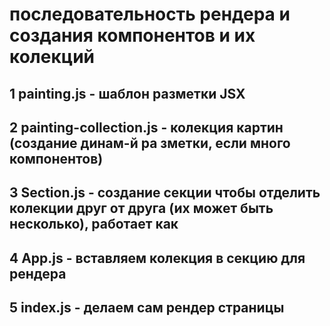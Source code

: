 # последовательность рендера и создания компонентов и их колекций

## 1 painting.js - шаблон разметки JSX

## 2 painting-collection.js - колекция картин (создание динам-й ра зметки, если много компонентов)

## 3 Section.js - создание секции чтобы отделить колекции друг от друга (их может быть несколько), работает как <div>

## 4 App.js - вставляем колекция в секцию для рендера

## 5 index.js - делаем сам рендер страницы
